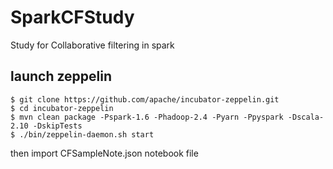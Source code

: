 # SparkCFStudy

Study for Collaborative filtering in spark

## launch zeppelin


```
$ git clone https://github.com/apache/incubator-zeppelin.git
$ cd incubator-zeppelin
$ mvn clean package -Pspark-1.6 -Phadoop-2.4 -Pyarn -Ppyspark -Dscala-2.10 -DskipTests
$ ./bin/zeppelin-daemon.sh start
```

then import CFSampleNote.json notebook file
